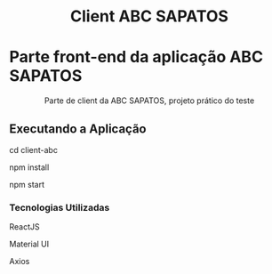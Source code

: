 <h1 align="center">Client ABC SAPATOS</h1>

# Parte front-end da aplicação ABC SAPATOS

<p align="center">Parte de client da ABC SAPATOS, projeto prático do teste</p>

## Executando a Aplicação

cd client-abc

npm install

npm start

### Tecnologias Utilizadas

ReactJS

Material UI

Axios
